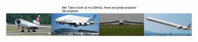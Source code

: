 <!--
### Hi there 👋

**li9i/li9i** is a ✨ _special_ ✨ repository because its `README.md` (this file) appears on your GitHub profile.

Here are some ideas to get you started:

- 🔭 I’m currently working on ...
- 🌱 I’m currently learning ...
- 👯 I’m looking to collaborate on ...
- 🤔 I’m looking for help with ...
- 💬 Ask me about ...
- 📫 How to reach me: ...
- 😄 Pronouns: ...
- ⚡ Fun fact: ...
-->

<div align="center">
  <picture>
    <source media="(prefers-color-scheme: dark)" srcset="https://raw.githubusercontent.com/li9i/li9i/master/img/ary1N8V_700bwp_2.jpg">
    <!--<img src="https://raw.githubusercontent.com/li9i/li9i/master/img/ary1N8V_700bwp_1.jpg" width="50%">-->
    <img src="https://raw.githubusercontent.com/li9i/li9i/master/img/ary1N8V_700bwp_2.jpg">
  </picture>
</div>
